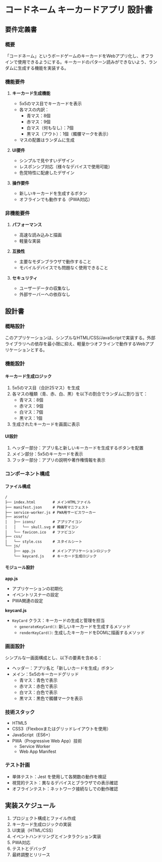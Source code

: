 # コードネーム キーカードアプリ 設計書

## 要件定義書

### 概要
「コードネーム」というボードゲームのキーカードをWebアプリ化し、オフラインで使用できるようにする。キーカードのパターン読みができないよう、ランダムに生成する機能を実装する。

### 機能要件
1. **キーカード生成機能**
   - 5x5のマス目でキーカードを表示
   - 各マスの内訳：
     - 青マス：8個
     - 赤マス：9個
     - 白マス（何もなし）：7個
     - 黒マス（アウト）：1個（髑髏マークを表示）
   - マスの配置はランダムに生成

2. **UI要件**
   - シンプルで見やすいデザイン
   - レスポンシブ対応（様々なデバイスで使用可能）
   - 色覚特性に配慮したデザイン

3. **操作要件**
   - 新しいキーカードを生成するボタン
   - オフラインでも動作する（PWA対応）

### 非機能要件
1. **パフォーマンス**
   - 高速な読み込みと描画
   - 軽量な実装

2. **互換性**
   - 主要なモダンブラウザで動作すること
   - モバイルデバイスでも問題なく使用できること

3. **セキュリティ**
   - ユーザーデータの収集なし
   - 外部サーバーへの依存なし

## 設計書

### 概略設計
このアプリケーションは、シンプルなHTML/CSS/JavaScriptで実装する。外部ライブラリへの依存を最小限に抑え、軽量かつオフラインで動作するWebアプリケーションとする。

### 機能設計

#### キーカード生成ロジック
1. 5x5のマス目（合計25マス）を生成
2. 各マスの種類（青、赤、白、黒）を以下の割合でランダムに割り当て：
   - 青マス：8個
   - 赤マス：9個
   - 白マス：7個
   - 黒マス：1個
3. 生成されたキーカードを画面に表示

#### UI設計
1. ヘッダー部分：アプリ名と新しいキーカードを生成するボタンを配置
2. メイン部分：5x5のキーカードを表示
3. フッター部分：アプリの説明や著作権情報を表示

### コンポーネント構成

#### ファイル構成
```
/
├── index.html        # メインHTMLファイル
├── manifest.json     # PWA用マニフェスト
├── service-worker.js # PWA用サービスワーカー
├── assets/
│   ├── icons/        # アプリアイコン
│   │   └── skull.svg # 髑髏アイコン
│   └── favicon.ico   # ファビコン
├── css/
│   └── style.css     # スタイルシート
└── js/
    ├── app.js        # メインアプリケーションロジック
    └── keycard.js    # キーカード生成ロジック
```

#### モジュール設計

**app.js**
- アプリケーションの初期化
- イベントリスナーの設定
- PWA関連の設定

**keycard.js**
- `KeyCard` クラス：キーカードの生成と管理を担当
  - `generateKeyCard()`: 新しいキーカードを生成するメソッド
  - `renderKeyCard()`: 生成したキーカードをDOMに描画するメソッド

### 画面設計
シンプルな一画面構成とし、以下の要素を含める：
- ヘッダー：アプリ名と「新しいカードを生成」ボタン
- メイン：5x5のキーカードグリッド
  - 青マス：青色で表示
  - 赤マス：赤色で表示
  - 白マス：白色で表示
  - 黒マス：黒色で髑髏マークを表示

### 技術スタック
- HTML5
- CSS3（Flexboxまたはグリッドレイアウトを使用）
- JavaScript（ES6+）
- PWA（Progressive Web App）技術
  - Service Worker
  - Web App Manifest

### テスト計画
- 単体テスト：Jest を使用して各関数の動作を検証
- 視覚的テスト：異なるデバイスとブラウザでの表示確認
- オフラインテスト：ネットワーク接続なしでの動作確認

## 実装スケジュール
1. プロジェクト構成とファイル作成
2. キーカード生成ロジックの実装
3. UI実装（HTML/CSS）
4. イベントハンドリングとインタラクション実装
5. PWA対応
6. テストとデバッグ
7. 最終調整とリリース
